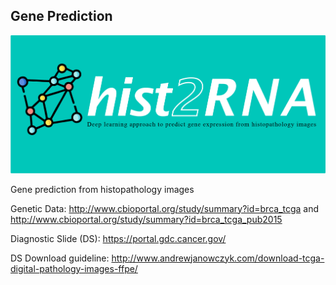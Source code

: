 ## Gene Prediction
![hist2RNA banner](https://github.com/raktim-mondol/hist2RNA/blob/main/banner_hist2RNA_updated.png)

Gene prediction from histopathology images


Genetic Data: http://www.cbioportal.org/study/summary?id=brca_tcga
and http://www.cbioportal.org/study/summary?id=brca_tcga_pub2015

Diagnostic Slide (DS): https://portal.gdc.cancer.gov/

DS Download guideline: http://www.andrewjanowczyk.com/download-tcga-digital-pathology-images-ffpe/
